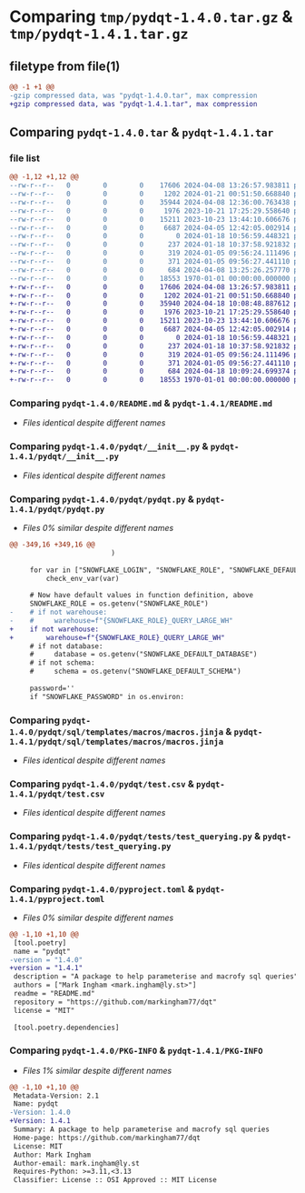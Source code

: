 # Comparing `tmp/pydqt-1.4.0.tar.gz` & `tmp/pydqt-1.4.1.tar.gz`

## filetype from file(1)

```diff
@@ -1 +1 @@
-gzip compressed data, was "pydqt-1.4.0.tar", max compression
+gzip compressed data, was "pydqt-1.4.1.tar", max compression
```

## Comparing `pydqt-1.4.0.tar` & `pydqt-1.4.1.tar`

### file list

```diff
@@ -1,12 +1,12 @@
--rw-r--r--   0        0        0    17606 2024-04-08 13:26:57.983811 pydqt-1.4.0/README.md
--rw-r--r--   0        0        0     1202 2024-01-21 00:51:50.668840 pydqt-1.4.0/pydqt/__init__.py
--rw-r--r--   0        0        0    35944 2024-04-08 12:36:00.763438 pydqt-1.4.0/pydqt/pydqt.py
--rw-r--r--   0        0        0     1976 2023-10-21 17:25:29.558640 pydqt-1.4.0/pydqt/sql/templates/macros/macros.jinja
--rw-r--r--   0        0        0    15211 2023-10-23 13:44:10.606676 pydqt-1.4.0/pydqt/test.csv
--rw-r--r--   0        0        0     6687 2024-04-05 12:42:05.002914 pydqt-1.4.0/pydqt/tests/test_querying.py
--rw-r--r--   0        0        0        0 2024-01-18 10:56:59.448321 pydqt-1.4.0/pydqt/utils/__init__.py
--rw-r--r--   0        0        0      237 2024-01-18 10:37:58.921832 pydqt-1.4.0/pydqt/utils/custom_filters.py
--rw-r--r--   0        0        0      319 2024-01-05 09:56:24.111496 pydqt-1.4.0/pydqt/workspaces/main/templates/base.sql
--rw-r--r--   0        0        0      371 2024-01-05 09:56:27.441110 pydqt-1.4.0/pydqt/workspaces/main/templates/example.sql
--rw-r--r--   0        0        0      684 2024-04-08 13:25:26.257770 pydqt-1.4.0/pyproject.toml
--rw-r--r--   0        0        0    18553 1970-01-01 00:00:00.000000 pydqt-1.4.0/PKG-INFO
+-rw-r--r--   0        0        0    17606 2024-04-08 13:26:57.983811 pydqt-1.4.1/README.md
+-rw-r--r--   0        0        0     1202 2024-01-21 00:51:50.668840 pydqt-1.4.1/pydqt/__init__.py
+-rw-r--r--   0        0        0    35940 2024-04-18 10:08:48.887612 pydqt-1.4.1/pydqt/pydqt.py
+-rw-r--r--   0        0        0     1976 2023-10-21 17:25:29.558640 pydqt-1.4.1/pydqt/sql/templates/macros/macros.jinja
+-rw-r--r--   0        0        0    15211 2023-10-23 13:44:10.606676 pydqt-1.4.1/pydqt/test.csv
+-rw-r--r--   0        0        0     6687 2024-04-05 12:42:05.002914 pydqt-1.4.1/pydqt/tests/test_querying.py
+-rw-r--r--   0        0        0        0 2024-01-18 10:56:59.448321 pydqt-1.4.1/pydqt/utils/__init__.py
+-rw-r--r--   0        0        0      237 2024-01-18 10:37:58.921832 pydqt-1.4.1/pydqt/utils/custom_filters.py
+-rw-r--r--   0        0        0      319 2024-01-05 09:56:24.111496 pydqt-1.4.1/pydqt/workspaces/main/templates/base.sql
+-rw-r--r--   0        0        0      371 2024-01-05 09:56:27.441110 pydqt-1.4.1/pydqt/workspaces/main/templates/example.sql
+-rw-r--r--   0        0        0      684 2024-04-18 10:09:24.699374 pydqt-1.4.1/pyproject.toml
+-rw-r--r--   0        0        0    18553 1970-01-01 00:00:00.000000 pydqt-1.4.1/PKG-INFO
```

### Comparing `pydqt-1.4.0/README.md` & `pydqt-1.4.1/README.md`

 * *Files identical despite different names*

### Comparing `pydqt-1.4.0/pydqt/__init__.py` & `pydqt-1.4.1/pydqt/__init__.py`

 * *Files identical despite different names*

### Comparing `pydqt-1.4.0/pydqt/pydqt.py` & `pydqt-1.4.1/pydqt/pydqt.py`

 * *Files 0% similar despite different names*

```diff
@@ -349,16 +349,16 @@
                         )
 
     for var in ["SNOWFLAKE_LOGIN", "SNOWFLAKE_ROLE", "SNOWFLAKE_DEFAULT_DATABASE", "SNOWFLAKE_DEFAULT_SCHEMA"]:
         check_env_var(var)
 
     # Now have default values in function definition, above
     SNOWFLAKE_ROLE = os.getenv("SNOWFLAKE_ROLE")
-    # if not warehouse:
-    #     warehouse=f"{SNOWFLAKE_ROLE}_QUERY_LARGE_WH"
+    if not warehouse:
+        warehouse=f"{SNOWFLAKE_ROLE}_QUERY_LARGE_WH"
     # if not database:
     #     database = os.getenv("SNOWFLAKE_DEFAULT_DATABASE")
     # if not schema:
     #     schema = os.getenv("SNOWFLAKE_DEFAULT_SCHEMA")
 
     password=''
     if "SNOWFLAKE_PASSWORD" in os.environ:
```

### Comparing `pydqt-1.4.0/pydqt/sql/templates/macros/macros.jinja` & `pydqt-1.4.1/pydqt/sql/templates/macros/macros.jinja`

 * *Files identical despite different names*

### Comparing `pydqt-1.4.0/pydqt/test.csv` & `pydqt-1.4.1/pydqt/test.csv`

 * *Files identical despite different names*

### Comparing `pydqt-1.4.0/pydqt/tests/test_querying.py` & `pydqt-1.4.1/pydqt/tests/test_querying.py`

 * *Files identical despite different names*

### Comparing `pydqt-1.4.0/pyproject.toml` & `pydqt-1.4.1/pyproject.toml`

 * *Files 0% similar despite different names*

```diff
@@ -1,10 +1,10 @@
 [tool.poetry]
 name = "pydqt"
-version = "1.4.0"
+version = "1.4.1"
 description = "A package to help parameterise and macrofy sql queries"
 authors = ["Mark Ingham <mark.ingham@ly.st>"]
 readme = "README.md"
 repository = "https://github.com/markingham77/dqt"
 license = "MIT"
 
 [tool.poetry.dependencies]
```

### Comparing `pydqt-1.4.0/PKG-INFO` & `pydqt-1.4.1/PKG-INFO`

 * *Files 1% similar despite different names*

```diff
@@ -1,10 +1,10 @@
 Metadata-Version: 2.1
 Name: pydqt
-Version: 1.4.0
+Version: 1.4.1
 Summary: A package to help parameterise and macrofy sql queries
 Home-page: https://github.com/markingham77/dqt
 License: MIT
 Author: Mark Ingham
 Author-email: mark.ingham@ly.st
 Requires-Python: >=3.11,<3.13
 Classifier: License :: OSI Approved :: MIT License
```


